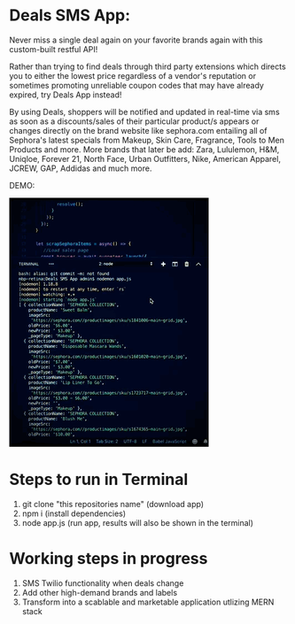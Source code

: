 # Deals SMS App:
Never miss a single deal again on your favorite brands again with this custom-built restful API! 

Rather than trying to find deals through third party extensions which directs you to either the lowest price regardless of a vendor's reputation or sometimes promoting unreliable coupon codes that may have already expired, try Deals App instead!

By using Deals, shoppers will be notified and updated in real-time via sms as soon as a discounts/sales of their particular product/s appears or changes directly on the brand website like sephora.com entailing all of Sephora's latest specials from Makeup, Skin Care, Fragrance, Tools to Men Products and more. More brands that later be add: Zara, Lululemon, H&M, Uniqloe, Forever 21, North Face, Urban Outfitters, Nike, American Apparel, JCREW, GAP, Addidas and much more.

DEMO:

![](DEALS.GIF)

# Steps to run in Terminal
1) git clone "this repositories name" (download app)
2) npm i (install dependencies)
3) node app.js (run app, results will also be shown in the terminal) 


# Working steps in progress 
1) SMS Twilio functionality when deals change
2) Add other high-demand brands and labels 
3) Transform into a scablable and marketable application utlizing MERN stack




     
